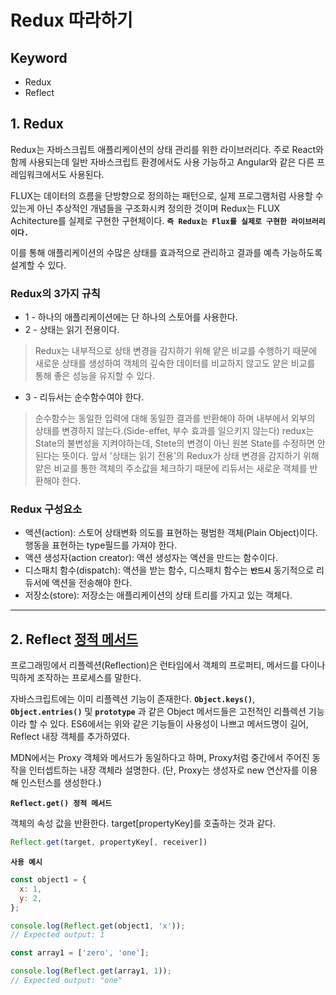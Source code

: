 # Redux 따라하기

## Keyword

- Redux
- Reflect

## 1. Redux

Redux는 자바스크립트 애플리케이션의 상태 관리를 위한 라이브러리다. 주로 React와 함께 사용되는데 일반 자바스크립트 환경에서도 사용 가능하고 Angular와 같은 다른 프레임워크에서도 사용된다.

FLUX는 데이터의 흐름을 단방향으로 정의하는 패턴으로, 실제 프로그램처럼 사용할 수 있는게 아닌 추상적인 개념들을 구조화시켜 정의한 것이며 Redux는 FLUX Achitecture를 실제로 구현한 구현체이다. **`즉 Redux는 Flux를 실제로 구현한 라이브러리이다.`**

이를 통해 애플리케이션의 수많은 상태를 효과적으로 관리하고 결과를 예측 가능하도록 설계할 수 있다.

### Redux의 3가지 규칙

- 1 - 하나의 애플리케이션에는 단 하나의 스토어를 사용한다.
- 2 - 상태는 읽기 전용이다.
  
> Redux는 내부적으로 상태 변경을 감지하기 위해 얕은 비교를 수행하기 때문에 새로운 상태를 생성하여 객체의 깊숙한 데이터를 비교하지 않고도 얕은 비교를 통해 좋은 성능을 유지할 수 있다.

- 3 - 리듀서는 순수함수여야 한다.

> 순수함수는 동일한 입력에 대해 동일한 결과를 반환해야 하며 내부에서 외부의 상태를 변경하지 않는다.(Side-effet, 부수 효과를 일으키지 않는다)
> redux는 State의 불변성을 지켜야하는데, Stete의 변경이 아닌 원본 State를 수정하면 안된다는 뜻이다.
> 앞서 '상태는 읽기 전용'의 Redux가 상태 변경을 감지하기 위해 얕은 비교를 통한 객체의 주소값을 체크하기 때문에 리듀서는 새로운 객체를 반환해야 한다.

### Redux 구성요소

- 액션(action): 스토어 상태변화 의도를 표현하는 평범한 객체(Plain Object)이다. 행동을 표현하는 type필드를 가져야 한다.
- 액션 생성자(action creator): 액션 생성자는 액션을 만드는 함수이다.
- 디스패치 함수(dispatch): 액션을 받는 함수, 디스패치 함수는 **`반드시`** 동기적으로 리듀서에 액션을 전송해야 한다.
- 저장소(store): 저장소는 애플리케이션의 상태 트리를 가지고 있는 객체다.

---

## 2. Reflect [정적 메서드](https://developer.mozilla.org/ko/docs/Web/JavaScript/Reference/Global_Objects/Reflect#%EC%A0%95%EC%A0%81_%EB%A9%94%EC%84%9C%EB%93%9C)

프로그래밍에서 리플렉션(Reflection)은 런타임에서 객체의 프로퍼티, 메서드를 다이나믹하게 조작하는 프로세스를 말한다.

자바스크립트에는 이미 리플렉션 기능이 존재한다. **`Object.keys()`**, **`Object.entries()`** 및 **`prototype`** 과 같은 Object 메서드들은 고전적인 리플렉션 기능이라 할 수 있다.
ES6에서는 위와 같은 기능들이 사용성이 나쁘고 메서드명이 길어, Reflect 내장 객체를 추가하였다.

MDN에서는 Proxy 객체와 메서드가 동일하다고 하며, Proxy처럼 중간에서 주어진 동작을 인터셉트하는 내장 객체라 설명한다. (단, Proxy는 생성자로 new 연산자를 이용해 인스턴스를 생성한다.)

**`Reflect.get() 정적 메서드`**

객체의 속성 값을 반환한다. target[propertyKey]를 호출하는 것과 같다.

```javascript
Reflect.get(target, propertyKey[, receiver])
```

**`사용 예시`**

```javascript
const object1 = {
  x: 1,
  y: 2,
};

console.log(Reflect.get(object1, 'x'));
// Expected output: 1

const array1 = ['zero', 'one'];

console.log(Reflect.get(array1, 1));
// Expected output: "one"
```
